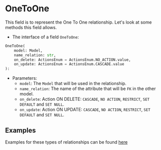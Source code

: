 # OneToOne

This field is to represent the One To One relationship.
Let's look at some methods this field allows.

- The interface of a field `OneToOne`:

``` python
OneToOne(
    model: Model,
    name_relation: str,
    on_delete: ActionsEnum = ActionsEnum.NO_ACTION.value,
    on_update: ActionsEnum = ActionsEnum.CASCADE.value
):
```

- Parameters:
    - `model`: The `Model` that will be used in the relationship.
    - `name_relation`: The name of the attribute that will be `FK` in 
    the other model.
    - `on_delete`: Action ON DELETE: `CASCADE`, `NO ACTION`, `RESTRICT`, 
    `SET DEFAULT` and `SET NULL`.
    - `on_update`: Action ON UPDATE: `CASCADE`, `NO ACTION`, `RESTRICT`, 
    `SET DEFAULT` and `SET NULL`.

## Examples

Examples for these types of relationships can be found [here](./relations.md#onetoone)